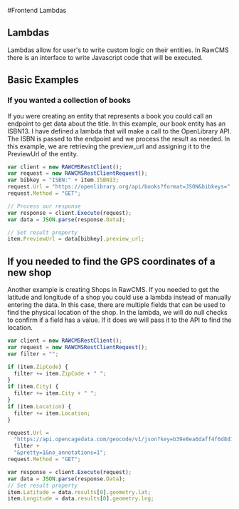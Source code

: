 #Frontend Lambdas

## Lambdas

Lambdas allow for user's to write custom logic on their entities. In RawCMS there is an interface to write Javascript code that will be executed.

## Basic Examples

### If you wanted a collection of books

If you were creating an entity that represents a book you could call an endpoint to get data about the title. In this example, our book entity has an ISBN13. I have defined a lambda that will make a call to the OpenLibrary API. The ISBN is passed to the endpoint and we process the result as needed. In this example, we are retrieving the preview_url and assigning it to the PreviewUrl of the entity.

```js
var client = new RAWCMSRestClient();
var request = new RAWCMSRestClientRequest();
var bibkey = "ISBN:" + item.ISBN13;
request.Url = "https://openlibrary.org/api/books?format=JSON&bibkeys=" + bibkey;
request.Method = "GET";

// Process our response
var response = client.Execute(request);
var data = JSON.parse(response.Data);

// Set result property
item.PreviewUrl = data[bibkey].preview_url;
```

## If you needed to find the GPS coordinates of a new shop

Another example is creating Shops in RawCMS. If you needed to get the latitude and longitude of a shop you could use a lambda instead of manually entering the data. In this case, there are multiple fields that can be used to find the physical location of the shop. In the lambda, we will do null checks to confirm if a field has a value. If it does we will pass it to the API to find the location.

```js
var client = new RAWCMSRestClient();
var request = new RAWCMSRestClientRequest();
var filter = "";

if (item.ZipCode) {
  filter += item.ZipCode + " ";
}
if (item.City) {
  filter += item.City + " ";
}
if (item.Location) {
  filter += item.Location;
}

request.Url =
  "https://api.opencagedata.com/geocode/v1/json?key=b39e8ea6daff4f6d8d13d47223b90456&q=" +
  filter +
  "&pretty=1&no_annotations=1";
request.Method = "GET";

var response = client.Execute(request);
var data = JSON.parse(response.Data);
// Set result property
item.Latitude = data.results[0].geometry.lat;
item.Longitude = data.results[0].geometry.lng;
```
